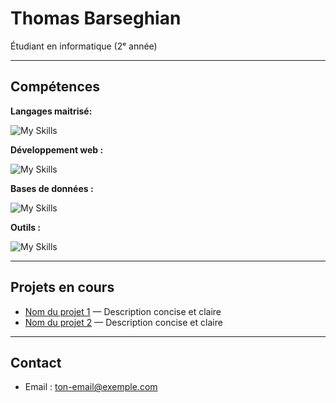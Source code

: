 # Thomas Barseghian

Étudiant en informatique (2ᵉ année)  

---

## Compétences

**Langages maitrisé:** 

![My Skills](https://go-skill-icons.vercel.app/api/icons?i=java,c,cs,python,dotnet,assembly,bash&perline=10)

**Développement web :** 

![My Skills](https://go-skill-icons.vercel.app/api/icons?i=html,css,js,php&perline=10)

**Bases de données :**

![My Skills](https://go-skill-icons.vercel.app/api/icons?i=sqlite&perline=10)

**Outils :**


![My Skills](https://go-skill-icons.vercel.app/api/icons?i=unity,linux,git,gitbash,github,figma,uml,aws,gitlab,stripe,supabase,virtualbox&perline=10)

---

## Projets en cours

- [Nom du projet 1](lien_vers_projet) — Description concise et claire  
- [Nom du projet 2](lien_vers_projet) — Description concise et claire  

---

## Contact

- Email : ton-email@exemple.com  

